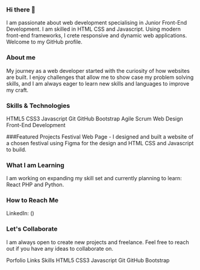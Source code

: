 ### Hi there 👋
I am passionate about web development specialising in Junior Front-End Development. I am skilled in HTML CSS and Javascript. Using modern front-end frameworks, I crete responsive and dynamic web applications. Welcome to my GitHub profile. 

### About me 
My journey as a web developer started with the curiosity of how websites are built. I enjoy challenges that allow me to show case my problem solving skills, and I am always eager to learn new skills and languages to improve my craft. 

### Skills & Technologies
HTML5 CSS3 Javascript Git GitHub Bootstrap Agile Scrum Web Design Front-End Development

###Featured Projects
Festival Web Page - I designed and built a website of a chosen festival using Figma for the design and HTML CSS and Javascript to build. 

### What I am Learning 

I am working on expanding my skill set and currently planning to learn:
React PHP and Python. 

### How to Reach Me 
LinkedIn: ()

### Let's Collaborate 
I am always open to create new projects and freelance. Feel free to reach out if you have any ideas to collaborate on. 



<!--
**Haychmo/Haychmo** is a ✨ _special_ ✨ repository because its `README.md` (this file) appears on your GitHub profile.

Here are some ideas to get you started:

- 🔭 I’m currently working on a Webpage development of a festival. So far I have gathered the font family, the colours used and images using the inspect tool. I have also created a wireframe of the webpage and a webdesign using figma and bootstrap.  
- 🌱 I’m currently learning how to code the festival webpage using HTML CSS and Javascript.  
- 👯 I’m looking to collaborate on ...
- 🤔 I’m looking for help with ...
- 💬 Ask me about ... 
- 📫 How to reach me: ... 
- 😄 Pronouns: ...
- ⚡ Fun fact: ...
-->
Porfolio Links
Skills 
HTML5 CSS3 Javascript Git GitHub Bootstrap
